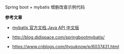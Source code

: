 Spring boot + mybatis 增删改查示例代码


**参考文章**

- [mybatis 官方文档 Java API 中文版](http://www.mybatis.org/mybatis-3/zh/java-api.html)

- http://blog.didispace.com/springbootmybatis/

- https://www.cnblogs.com/ityouknow/p/6037431.html